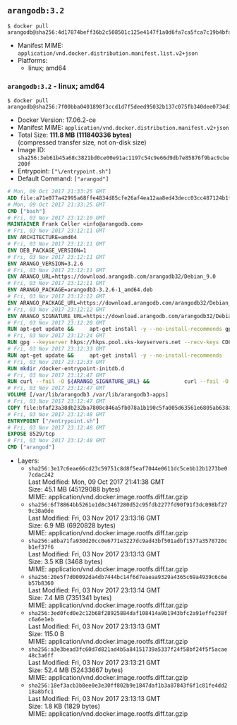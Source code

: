 ## `arangodb:3.2`

```console
$ docker pull arangodb@sha256:4d17874beff36b2c508501c125e4147f1a0d6fa7ca5fca7c19b4bfabc6c770e2
```

-	Manifest MIME: `application/vnd.docker.distribution.manifest.list.v2+json`
-	Platforms:
	-	linux; amd64

### `arangodb:3.2` - linux; amd64

```console
$ docker pull arangodb@sha256:7f00bba0401898f3ccd1d7f5deed95032b137c075fb340dee0734d3734ca5806
```

-	Docker Version: 17.06.2-ce
-	Manifest MIME: `application/vnd.docker.distribution.manifest.v2+json`
-	Total Size: **111.8 MB (111840336 bytes)**  
	(compressed transfer size, not on-disk size)
-	Image ID: `sha256:3eb61b45a68c3821bd0ce00e91ac1197c54c9e66d9db7e85876f9bac9cbe200f`
-	Entrypoint: `["\/entrypoint.sh"]`
-	Default Command: `["arangod"]`

```dockerfile
# Mon, 09 Oct 2017 21:33:25 GMT
ADD file:a71e077a42995a68ffe4834d85cfe26af4ea12aa8ed43decc03cc487124b1f70 in / 
# Mon, 09 Oct 2017 21:33:25 GMT
CMD ["bash"]
# Fri, 03 Nov 2017 23:12:10 GMT
MAINTAINER Frank Celler <info@arangodb.com>
# Fri, 03 Nov 2017 23:12:11 GMT
ENV ARCHITECTURE=amd64
# Fri, 03 Nov 2017 23:12:11 GMT
ENV DEB_PACKAGE_VERSION=1
# Fri, 03 Nov 2017 23:12:11 GMT
ENV ARANGO_VERSION=3.2.6
# Fri, 03 Nov 2017 23:12:11 GMT
ENV ARANGO_URL=https://download.arangodb.com/arangodb32/Debian_9.0
# Fri, 03 Nov 2017 23:12:11 GMT
ENV ARANGO_PACKAGE=arangodb3-3.2.6-1_amd64.deb
# Fri, 03 Nov 2017 23:12:12 GMT
ENV ARANGO_PACKAGE_URL=https://download.arangodb.com/arangodb32/Debian_9.0/amd64/arangodb3-3.2.6-1_amd64.deb
# Fri, 03 Nov 2017 23:12:12 GMT
ENV ARANGO_SIGNATURE_URL=https://download.arangodb.com/arangodb32/Debian_9.0/amd64/arangodb3-3.2.6-1_amd64.deb.asc
# Fri, 03 Nov 2017 23:12:20 GMT
RUN apt-get update &&     apt-get install -y --no-install-recommends gpg dirmngr     &&     rm -rf /var/lib/apt/lists/*
# Fri, 03 Nov 2017 23:12:24 GMT
RUN gpg --keyserver hkps://hkps.pool.sks-keyservers.net --recv-keys CD8CB0F1E0AD5B52E93F41E7EA93F5E56E751E9B
# Fri, 03 Nov 2017 23:12:33 GMT
RUN apt-get update &&     apt-get install -y --no-install-recommends         libjemalloc1         ca-certificates         pwgen         curl     &&     rm -rf /var/lib/apt/lists/*
# Fri, 03 Nov 2017 23:12:33 GMT
RUN mkdir /docker-entrypoint-initdb.d
# Fri, 03 Nov 2017 23:12:47 GMT
RUN curl --fail -O ${ARANGO_SIGNATURE_URL} &&           curl --fail -O ${ARANGO_PACKAGE_URL} &&             gpg --verify ${ARANGO_PACKAGE}.asc &&     (echo arangodb3 arangodb3/password password test | debconf-set-selections) &&     (echo arangodb3 arangodb3/password_again password test | debconf-set-selections) &&     DEBIAN_FRONTEND="noninteractive" dpkg -i ${ARANGO_PACKAGE} &&     rm -rf /var/lib/arangodb3/* &&     sed -ri         -e 's!127\.0\.0\.1!0.0.0.0!g'         -e 's!^(file\s*=).*!\1 -!'         -e 's!^#\s*uid\s*=.*!uid = arangodb!'         -e 's!^#\s*gid\s*=.*!gid = arangodb!'         /etc/arangodb3/arangod.conf     &&     rm -f ${ARANGO_PACKAGE}*
# Fri, 03 Nov 2017 23:12:47 GMT
VOLUME [/var/lib/arangodb3 /var/lib/arangodb3-apps]
# Fri, 03 Nov 2017 23:12:47 GMT
COPY file:bfaf23a38db232ba7808c846a5fb078a1b190c5fa005d63561e6805ab638afeb in /entrypoint.sh 
# Fri, 03 Nov 2017 23:12:48 GMT
ENTRYPOINT ["/entrypoint.sh"]
# Fri, 03 Nov 2017 23:12:48 GMT
EXPOSE 8529/tcp
# Fri, 03 Nov 2017 23:12:48 GMT
CMD ["arangod"]
```

-	Layers:
	-	`sha256:3e17c6eae66cd23c59751c8d8f5eaf7044e0611dc5cebb12b1273be07cdac242`  
		Last Modified: Mon, 09 Oct 2017 21:41:38 GMT  
		Size: 45.1 MB (45129088 bytes)  
		MIME: application/vnd.docker.image.rootfs.diff.tar.gzip
	-	`sha256:6f78864bb5261e1d8c3467280d52c95fdb2277fd90f91f3dc098bf279c38a0de`  
		Last Modified: Fri, 03 Nov 2017 23:13:16 GMT  
		Size: 6.9 MB (6920828 bytes)  
		MIME: application/vnd.docker.image.rootfs.diff.tar.gzip
	-	`sha256:a8ba71fa930d20cc0e6771e3227dc9ad43bf501adbf1577a3578720cb1ef37f6`  
		Last Modified: Fri, 03 Nov 2017 23:13:13 GMT  
		Size: 3.5 KB (3468 bytes)  
		MIME: application/vnd.docker.image.rootfs.diff.tar.gzip
	-	`sha256:20e5f7d00092da4db7444bc14f6d7eaeaa9329a4365c69a4939c6c6eb57b8360`  
		Last Modified: Fri, 03 Nov 2017 23:13:14 GMT  
		Size: 7.4 MB (7351341 bytes)  
		MIME: application/vnd.docker.image.rootfs.diff.tar.gzip
	-	`sha256:3ed0fcd0e2c12b68f28925884daf108414a9b1943bfc2a91effe238fc6a6e1eb`  
		Last Modified: Fri, 03 Nov 2017 23:13:13 GMT  
		Size: 115.0 B  
		MIME: application/vnd.docker.image.rootfs.diff.tar.gzip
	-	`sha256:a3e3bead3fc60d7d821ad4b5a84151739a5337f24f58bf24f5f5acae48c3a6ff`  
		Last Modified: Fri, 03 Nov 2017 23:13:21 GMT  
		Size: 52.4 MB (52433667 bytes)  
		MIME: application/vnd.docker.image.rootfs.diff.tar.gzip
	-	`sha256:18ef3acb3b8ee0e3e30ff802b9e1847daf1b3a87843f6f1c81fe4dd218a8bfc1`  
		Last Modified: Fri, 03 Nov 2017 23:13:13 GMT  
		Size: 1.8 KB (1829 bytes)  
		MIME: application/vnd.docker.image.rootfs.diff.tar.gzip

